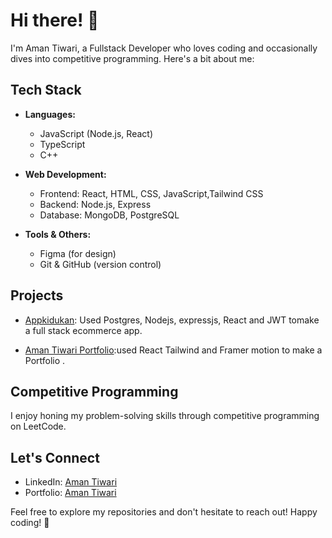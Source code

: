 # Hi there! 👋

I'm Aman Tiwari, a Fullstack Developer who loves coding and occasionally dives into competitive programming. Here's a bit about me:

## Tech Stack

- **Languages:**
  - JavaScript (Node.js, React)
  - TypeScript
  - C++
  
- **Web Development:**
  - Frontend: React, HTML, CSS, JavaScript,Tailwind CSS
  - Backend: Node.js, Express
  - Database: MongoDB, PostgreSQL
  
- **Tools & Others:**
  - Figma (for design)
  - Git & GitHub (version control)
  
## Projects

- [Appkidukan](https//github/mrcoder57/aapkidukan2.0): Used Postgres, Nodejs, expressjs, React and JWT tomake a full stack ecommerce app.

- [Aman Tiwari Portfolio](https//github/mrcoder57/myportfolio):used React Tailwind and Framer motion to make a Portfolio .

## Competitive Programming

I enjoy honing my problem-solving skills through competitive programming on LeetCode.

## Let's Connect

- LinkedIn: [Aman Tiwari](https://in.linkedin.com/in/aman-tiwari-526047237)
- Portfolio: [Aman Tiwari](https://amantiwariportfolio.vercel.app)

Feel free to explore my repositories and don't hesitate to reach out! Happy coding! 🚀
